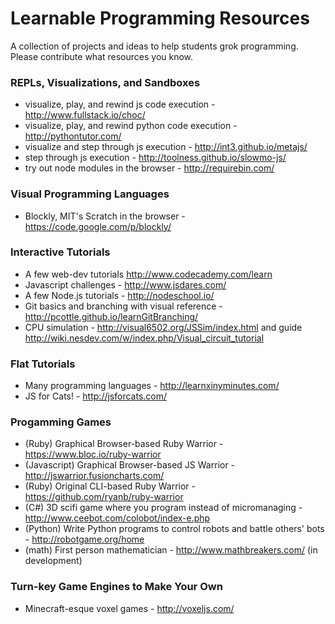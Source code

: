 # Learnable Programming Resources

A collection of projects and ideas to help students grok programming. Please contribute what resources you know.


### REPLs, Visualizations, and Sandboxes
* visualize, play, and rewind js code execution - http://www.fullstack.io/choc/
* visualize, play, and rewind python code execution - http://pythontutor.com/
* visualize and step through js execution - http://int3.github.io/metajs/
* step through js execution - http://toolness.github.io/slowmo-js/
* try out node modules in the browser - http://requirebin.com/

### Visual Programming Languages
* Blockly, MIT's Scratch in the browser - https://code.google.com/p/blockly/

### Interactive Tutorials
* A few web-dev tutorials http://www.codecademy.com/learn
* Javascript challenges - http://www.jsdares.com/
* A few Node.js tutorials - http://nodeschool.io/
* Git basics and branching with visual reference - http://pcottle.github.io/learnGitBranching/
* CPU simulation - http://visual6502.org/JSSim/index.html and guide http://wiki.nesdev.com/w/index.php/Visual_circuit_tutorial

### Flat Tutorials
* Many programming languages - http://learnxinyminutes.com/
* JS for Cats! - http://jsforcats.com/

### Progamming Games
* (Ruby) Graphical Browser-based Ruby Warrior - https://www.bloc.io/ruby-warrior
* (Javascript) Graphical Browser-based JS Warrior - http://jswarrior.fusioncharts.com/
* (Ruby) Original CLI-based Ruby Warrior - https://github.com/ryanb/ruby-warrior
* (C#) 3D scifi game where you program instead of micromanaging - http://www.ceebot.com/colobot/index-e.php
* (Python) Write Python programs to control robots and battle others' bots - http://robotgame.org/home
* (math) First person mathematician - http://www.mathbreakers.com/ (in development)

### Turn-key Game Engines to Make Your Own
* Minecraft-esque voxel games - http://voxeljs.com/

